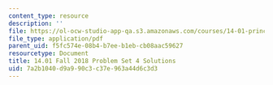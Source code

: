 ```yaml
---
content_type: resource
description: ''
file: https://ol-ocw-studio-app-qa.s3.amazonaws.com/courses/14-01-principles-of-microeconomics-fall-2018/7a2b1040d9a990c3c37e963a44d6c3d3_MIT14_01F18_pset4sol.pdf
file_type: application/pdf
parent_uid: f5fc574e-08b4-b7ee-b1eb-cb08aac59627
resourcetype: Document
title: 14.01 Fall 2018 Problem Set 4 Solutions
uid: 7a2b1040-d9a9-90c3-c37e-963a44d6c3d3
---
```

